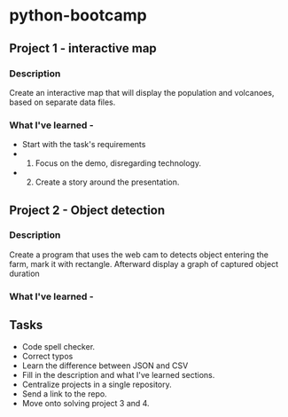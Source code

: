 # python-bootcamp 

## Project 1 - interactive map
### Description 
Create an interactive map that will display the population and volcanoes, based on separate data files.

### What I've learned -
- Start with the task's requirements
- 1. Focus on the demo, disregarding technology.
- 2. Create a story around the presentation.

## Project 2 - Object detection
### Description 
Create a program that uses the web cam to detects object entering the farm, mark it with rectangle. Afterward display a graph of captured object duration  
### What I've learned -

## Tasks 
- Code spell checker.
- Correct typos
- Learn the difference between JSON and CSV
- Fill in the description and what I've learned sections.
- Centralize projects in a single repository.
- Send a link to the repo.
- Move onto solving project 3 and 4.

